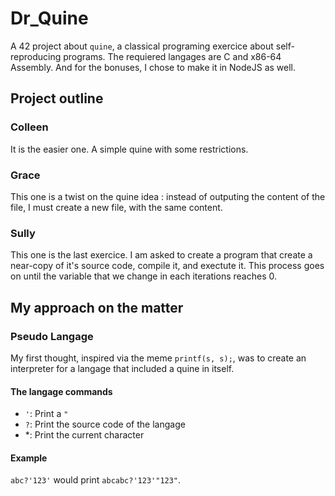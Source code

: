 # Dr\_Quine
A 42 project about `quine`, a classical programing exercice about self-reproducing programs.
The requiered langages are C and x86-64 Assembly. And for the bonuses, I chose to make it in NodeJS as well.

## Project outline 
### Colleen
It is the easier one. A simple quine with some restrictions.

### Grace
This one is a twist on the quine idea : instead of outputing the content of the file, I must create a new file, with the same content.

### Sully
This one is the last exercice. I am asked to create a program that create a near-copy of it's source code, compile it, and exectute it. This process goes on until the variable that we change in each iterations reaches 0.

## My approach on the matter
### Pseudo Langage
My first thought, inspired via the meme `printf(s, s);`, was to create an interpreter for a langage that included a quine in itself.

#### The langage commands
- `'`: Print a `"`
- `?`: Print the source code of the langage
- \*: Print the current character

#### Example

`abc?'123'` would print `abcabc?'123'"123"`.
